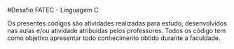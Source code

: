 #Desafio FATEC - Linguagem C

Os presentes códigos são atividades realizadas para estudo, desenvolvidos nas aulas e/ou atividade atribuídas pelos professores. Todos os código tem como objetivo apresentar todo conhecimento obtido durante a faculdade.
